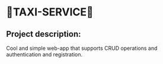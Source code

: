 # 🚖TAXI-SERVICE🚖

## Project description:

Cool and simple web-app that supports CRUD operations and authentication and registration.
